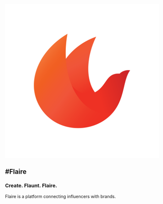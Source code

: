 <p align="center">
  <img src="public\images\Flaire_bird.png" alt="Profile Views" />
</p>

#Flaire
---
### Create. Flaunt. Flaire.

Flaire is a platform connecting influencers with brands.